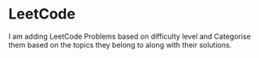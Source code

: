 # LeetCode
I am adding LeetCode Problems based on difficulty level and Categorise them based on the topics they belong to along with their solutions.
